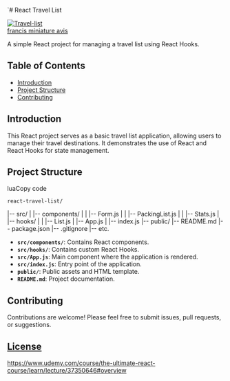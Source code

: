 
`# React Travel List

<a href="https://ibb.co/X5xgd2p"><img src="https://i.ibb.co/C9KZX1v/Travel-list.png" alt="Travel-list" border="0"></a><br /><a target='_blank' href='https://fr.imgbb.com/'>francis miniature avis</a><br />

A simple React project for managing a travel list using React Hooks.

## Table of Contents

- [Introduction](#introduction)
- [Project Structure](#project-structure)
- [Contributing](#contributing)

## Introduction

This React project serves as a basic travel list application, allowing users to manage their travel destinations. It demonstrates the use of React and React Hooks for state management.

## Project Structure

luaCopy code

`react-travel-list/`

|-- src/
|   |-- components/
|   |   |-- Form.js
|   |   |-- PackingList.js
|   |   |-- Stats.js
|   |-- hooks/
|   |   |-- List.js
|   |-- App.js
|   |-- index.js
|-- public/
|-- README.md
|-- package.json
|-- .gitignore
|-- etc. 

-   **`src/components/`**: Contains React components.
-   **`src/hooks/`**: Contains custom React Hooks.
-   **`src/App.js`**: Main component where the application is rendered.
-   **`src/index.js`**: Entry point of the application.
-   **`public/`**: Public assets and HTML template.
-   **`README.md`**: Project documentation.

## Contributing

Contributions are welcome! Please feel free to submit issues, pull requests, or suggestions.
## [License](#license)
 https://www.udemy.com/course/the-ultimate-react-course/learn/lecture/37350646#overview

